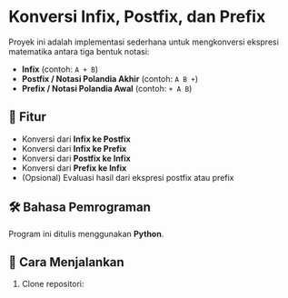 # Konversi Infix, Postfix, dan Prefix

Proyek ini adalah implementasi sederhana untuk mengkonversi ekspresi matematika antara tiga bentuk notasi:

- **Infix** (contoh: `A + B`)
- **Postfix / Notasi Polandia Akhir** (contoh: `A B +`)
- **Prefix / Notasi Polandia Awal** (contoh: `+ A B`)

## 🎯 Fitur
- Konversi dari **Infix ke Postfix**
- Konversi dari **Infix ke Prefix**
- Konversi dari **Postfix ke Infix**
- Konversi dari **Prefix ke Infix**
- (Opsional) Evaluasi hasil dari ekspresi postfix atau prefix

## 🛠️ Bahasa Pemrograman
Program ini ditulis menggunakan **Python**.

## 🚀 Cara Menjalankan
1. Clone repositori:
